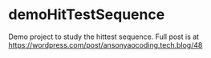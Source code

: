 # demoHitTestSequence
Demo project to study the hittest sequence. Full post is at https://wordpress.com/post/ansonyaocoding.tech.blog/48
